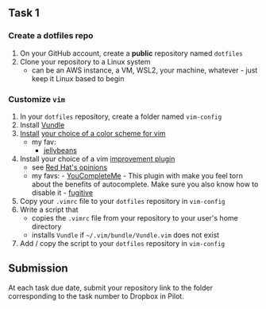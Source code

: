 ## Task 1

### Create a dotfiles repo

1. On your GitHub account, create a **public** repository named `dotfiles`
2. Clone your repository to a Linux system
     - can be an AWS instance, a VM, WSL2, your machine, whatever - just keep it Linux based to begin

### Customize `vim`

1. In your `dotfiles` repository, create a folder named `vim-config`
1. Install [Vundle](https://github.com/VundleVim/Vundle.vim)
2. [Install](https://www.linode.com/docs/guides/vim-color-schemes/#how-to-change-vim-color-schemes) [your choice of a color scheme for vim](https://github.com/rafi/awesome-vim-colorschemes)
    - my fav:
         - [jellybeans](https://vimawesome.com/plugin/jellybeans-vim)    
3. Install your choice of a vim [improvement plugin](https://vimawesome.com/)
     - see [Red Hat's opinions](https://www.redhat.com/sysadmin/five-vim-plugins)
     - my favs:
            - [YouCompleteMe](https://vimawesome.com/plugin/youcompleteme)
                - This plugin with make you feel torn about the benefits of autocomplete.  Make sure you also know how to disable it
            - [fugitive](https://vimawesome.com/plugin/fugitive-vim)
4. Copy your `.vimrc` file to your `dotfiles` repository in `vim-config`
5. Write a script that
    - copies the `.vimrc` file from your repository to your user's home directory
    - installs `Vundle` if `~/.vim/bundle/Vundle.vim` does not exist
6. Add / copy the script to your `dotfiles` repository in `vim-config`

## Submission

At each task due date, submit your repository link to the folder corresponding to the task number to Dropbox in Pilot.